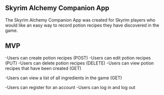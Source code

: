 ## Skyrim Alchemy Companion App 
The Skyrim Alchemy Companion App was created for Skyrim players who would like an easy way to record potion recipes they have discovered in the game. 

## MVP
-Users can create potion recipes (POST)
-Users can edit potion recipes (PUT)
-Users can delete potion recipes (DELETE)
-Users can view potion recipes that have been created (GET)

-Users can view a list of all ingredients in the game (GET)

-Users can register for an account
-Users can log in and log out





